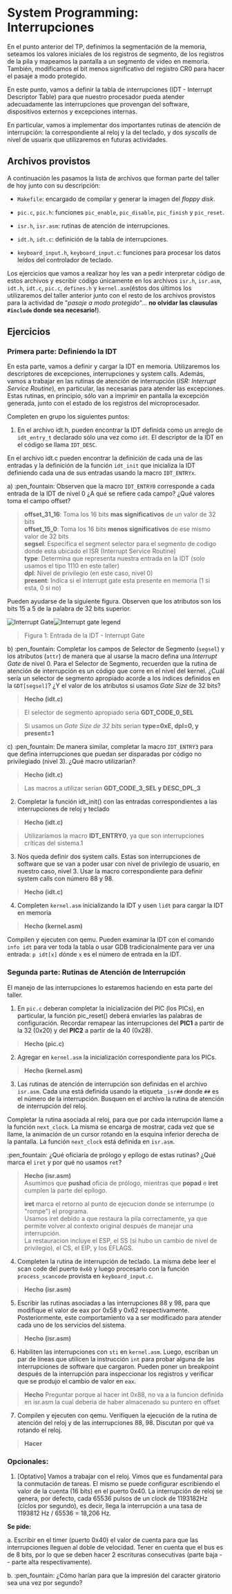 # System Programming: Interrupciones

En el punto anterior del TP, definimos la segmentación de la memoria, seteamos los valores iniciales de los registros de segmento, de los registros de la pila y mapeamos la pantalla a un segmento de video en memoria.
También, modificamos el bit menos significativo del registro CR0 para hacer el pasaje a modo protegido.

En este punto, vamos a definir la tabla de interrupciones (IDT - Interrupt Descriptor Table) para que nuestro procesador pueda atender adecuadamente las interrupciones que provengan del software, dispositivos externos y excepciones internas.

En particular, vamos a implementar dos importantes rutinas de atención de interrupción: la correspondiente al reloj y la del teclado, y dos _syscalls_ de nivel de usuarix que utilizaremos en futuras actividades.

## Archivos provistos

A continuación les pasamos la lista de archivos que forman parte del
taller de hoy junto con su descripción:

- `Makefile`: encargado de compilar y generar la imagen del _floppy disk_.

- `pic.c`, `pic.h`: funciones `pic_enable`, `pic_disable`, `pic_finish` y `pic_reset`.

- `isr.h`, `isr.asm`: rutinas de atención de interrupciones.

- `idt.h`, `idt.c`: definición de la tabla de interrupciones.

- `keyboard_input.h`, `keyboard_input.c`: funciones para procesar los datos leídos del controlador de teclado.

Los ejercicios que vamos a realizar hoy les van a pedir interpretar
código de estos archivos y escribir código únicamente en los archivos
`isr.h`, `isr.asm`, `idt.h`, `idt.c`, `pic.c`, `defines.h` y `kernel.asm`(éstos dos últimos los utilizaremos del taller anterior junto con el
resto de los archivos provistos para la actividad de "_pasaje a modo
protegido_"\... **no olvidar las clausulas `#include` donde sea
necesario!**).

## Ejercicios

### Primera parte: Definiendo la IDT

En esta parte, vamos a definir y cargar la IDT en memoria. Utilizaremos
los descriptores de excepciones, interrupciones y system calls. Además,
vamos a trabajar en las rutinas de atención de interrupción (*ISR:
Interrupt Service Routine*), en particular, las necesarias para atender
las excepciones. Estas rutinas, en principio, sólo van a imprimir en
pantalla la excepción generada, junto con el estado de los registros del
microprocesador.

Completen en grupo los siguientes puntos:

1. En el archivo idt.h, pueden encontrar la IDT definida como un arreglo de `idt_entry_t` declarado sólo una vez como `idt`.
El descriptor de la IDT en el código se llama `IDT_DESC`.

En el archivo idt.c pueden encontrar la definición de cada una de las entradas y la definición de la función `idt_init` que inicializa la IDT definiendo cada una de sus entradas usando la macro `IDT_ENTRYx`.

a) :pen_fountain: Observen que la macro `IDT_ENTRY0` corresponde a cada entrada de la IDT de nivel 0 ¿A qué se refiere cada campo? ¿Qué valores toma el campo offset?
> **offset_31_16**: Toma los 16 bits **mas significativos** de un valor de 32 bits  
> **offset_15_0**: Toma los 16 bits **menos significativos** de ese mismo valor de 32 bits  
> **segsel**: Especifica el segment selector para el segmento de codigo donde esta ubicado el ISR (Interrupt Service Routine)  
> **type**: Determina que representa nuestra entrada en la IDT (solo usamos el tipo 1110 en este taller)  
> **dpl**: Nivel de privilegio (en este caso, nivel 0)  
> **present**: Indica si el interrupt gate esta presente en memoria (1 si esta, 0 si no)  

Pueden ayudarse de la siguiente figura.
Observen que los atributos son los bits 15 a 5 de la palabra de 32 bits superior.

![Interrupt Gate](img/interrupt_gate.png)![Interrupt gate legend](img/interrupt_gate_legend.png)

> Figura 1: Entrada de la IDT - Interrupt Gate

b) :pen_fountain: Completar los campos de Selector de Segmento (`segsel`) y los atributos (`attr`) de manera que al usarse la macro defina una *Interrupt Gate* de nivel 0. Para el Selector de Segmento, recuerden que la rutina de atención de interrupción es un código que corre en el nivel del kernel. ¿Cuál sería un selector de segmento apropiado acorde a los índices definidos en la `GDT[segsel]`? ¿Y el valor de los atributos si usamos _Gate Size_ de 32 bits? 
> **Hecho (idt.c)**  
  
> El selector de segmento apropiado seria **GDT_CODE_0_SEL**  
  
> Si usamos un *Gate Size de 32 bits* serian **type=0xE, dpl=0, y present=1**

c) :pen_fountain: De manera similar, completar la macro `IDT_ENTRY3` para que defina interrupciones que puedan ser disparadas por código no privilegiado (nivel 3). ¿Qué macro utilizarían? 
> **Hecho (idt.c)**

> Las macros a  utilizar serían **GDT_CODE_3_SEL y DESC_DPL_3**

2. Completar la función idt_init() con las entradas correspondientes a las interrupciones de reloj y teclado 
> **Hecho (idt.c)**  
  
> Utilizaríamos la macro **IDT_ENTRY0**, ya que son interrupciones críticas del sistema.1

3. Nos queda definir dos system calls. Estas son interrupciones de software que se van a poder usar con nivel de privilegio de usuario, en nuestro caso, nivel 3.
Usar la macro correspondiente para definir system calls con número 88 y 98.
> **Hecho (idt.c)**

4. Completen `kernel.asm` inicializando la IDT y usen `lidt` para cargar la IDT en memoria
> **Hecho (kernel.asm)**

Compilen y ejecuten con qemu.
Pueden examinar la IDT con el comando `info idt` para ver toda la tabla o usar GDB tradicionalmente para ver una entrada: `p idt[x]` dónde `x` es el número de entrada en la IDT.


### Segunda parte: Rutinas de Atención de Interrupción

El manejo de las interrupciones lo estaremos haciendo en esta parte del
taller.

1. En `pic.c` deberan completar la inicialización del PIC (los PICs), en particular, la función pic_reset() deberá enviarles las palabras de configuración.
Recordar remapear las interrupciones del **PIC1** a partir de la 32 (0x20) y del **PIC2** a partir de la 40 (0x28).
> **Hecho (pic.c)**

2. Agregar en `kernel.asm` la inicialización correspondiente para los PICs.
> **Hecho (kernel.asm)**

3. Las rutinas de atención de interrupción son definidas en el archivo `isr.asm`.
Cada una está definida usando la etiqueta `_isr##` donde `##` es el número de la interrupción.
Busquen en el archivo la rutina de atención de interrupción del reloj.

Completar la rutina asociada al reloj, para que por cada interrupción llame a la función `next_clock`. La misma se encarga de mostrar, cada vez que se llame, la animación de un cursor rotando en la esquina inferior derecha de la pantalla.
La función `next_clock` está definida en `isr.asm`.

:pen_fountain: ¿Qué oficiaría de prólogo y epílogo de estas rutinas? ¿Qué marca el `iret` y por qué no usamos `ret`?

> **Hecho (isr.asm)**  
> Asumimos que **pushad** oficia de prólogo, mientras que **popad** e **iret** cumplen la parte del epílogo.  
>  
> **iret** marca el retorno al punto de ejecucion donde se interrumpe (o "rompe") el programa.  
Usamos iret debido a que restaura la pila correctamente, ya que permite volver al contexto original después de manejar una interrupción.  
La restauracion incluye el ESP, el SS (si hubo un cambio de nivel de privilegio), el CS, el EIP, y los EFLAGS.

4. Completen la rutina de interrupción de teclado. La misma debe leer el scan code del puerto `0x60` y luego procesarlo con la función `process_scancode` provista en `keyboard_input.c`.
> **Hecho (isr.asm)**

5. Escribir las rutinas asociadas a las interrupciones 88 y 98, para que modifique el valor de eax por 0x58 y 0x62 respectivamente.
Posteriormente, este comportamiento va a ser modificado para atender cada uno de los servicios del sistema.
> **Hecho (isr.asm)**

6. Habiliten las interrupciones con `sti` en `kernel.asm`.
Luego, escriban un par de líneas que utilicen la instrucción `int` para probar alguna de las interrupciones de software que cargaron.
Pueden poner un breakpoint después de la interrupción para inspeccionar los registros y verificar que se produjo el cambio de valor en `eax`.
> **Hecho** 
> Preguntar porque al hacer int 0x88, no va a la funcion definida en isr.asm la cual deberia de haber almacenado su puntero en offset

7. Compilen y ejecuten con qemu. Verifiquen la ejecución de la rutina de atención del reloj y de las interrupciones 88, 98.
Discutan por qué va rotando el reloj.
> **Hacer**


### Opcionales:  

1.  \[Optativo\] Vamos a trabajar con el reloj.
Vimos que es fundamental para la conmutación de tareas.
El mismo se puede configurar escribiendo el valor de la cuenta (16 bits) en el puerto 0x40.
La interrupción de reloj se genera, por defecto, cada 65536 pulsos de un clock de 1193182Hz (ciclos por segundo), es decir, llega la interrupción a una tasa de 1193812 Hz / 65536 = 18,206 Hz.

**Se pide:**

a. Escribir en el timer (puerto 0x40) el valor de cuenta para que las interrupciones lleguen al doble de velocidad.
Tener en cuenta que el bus es de 8 bits, por lo que se deben hacer 2 escrituras consecutivas (parte baja -- parte alta respectivamente).

b. :pen_fountain: ¿Cómo harían para que la impresión del caracter giratorio sea una vez por segundo?
